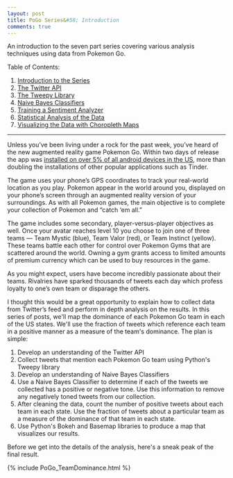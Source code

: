 ```yaml
---
layout: post
title: PoGo Series&#58; Introduction
comments: true
---
```


An introduction to the seven part series covering various analysis techniques using data from Pokemon Go.

<!--more-->

Table of Contents:

1. [Introduction to the Series](#http://www.raknoche.github.io/2016/07/20/PoGo-Series-Intro/)
2. [The Twitter API](#http://www.raknoche.github.io/2016/07/21/PoGo-Series-TwitterAPI/)
3. [The Tweepy Library](#http://www.raknoche.github.io/2016/07/23/PoGo-Series-Tweepy/) 
4. [Naive Bayes Classifiers](#http://www.raknoche.github.io/2016/07/24/PoGo-Series-NaiveBayesClassifier/)
5. [Training a Sentiment Analyzer](#http://www.raknoche.github.io/2016/07/28/PoGo-Series-Sentiment-Analyzer/)
6. [Statistical Analysis of the Data](#http://www.raknoche.github.io/2016/07/31/PoGo-Series-Statistical-Analysis-of-the-Data/)
7. [Visualizing the Data with Choropleth Maps](#http://www.raknoche.github.io/2016/08/03/PoGo-Series-Making-a-Choropleth-Map/)


---------------------


Unless you’ve been living under a rock for the past week, you’ve heard of the new augmented reality game Pokemon Go.  Within two days of release the app was [installed on over 5% of all android devices in the US](https://www.similarweb.com/blog/pokemon-go), more than doubling the installations of other popular applications such as Tinder.  

The game uses your phone’s GPS coordinates to track your real-world location as you play.  Pokemon appear in the world around you, displayed on your phone’s screen through an augmented reality version of your surroundings.
As with all Pokemon games, the main objective is to complete your collection of Pokemon and “catch ‘em all.”  

The game includes some secondary, player-versus-player objectives as well.  Once your avatar reaches level 10 you choose to join one of three teams — Team Mystic (blue), Team Valor (red), or Team Instinct (yellow).  These teams battle each other for control over Pokemon Gyms that are scattered around the world.  Owning a gym grants access to limited amounts of premium currency which can be used to buy resources in the game.

As you might expect, users have become incredibly passionate about their teams.  Rivalries have sparked thousands of tweets each day which profess loyalty to one’s own team or disparage the others.
 
I thought this would be a great opportunity to explain how to collect data from Twitter’s feed and perform in depth analysis on the results.  In this series of posts, we'll map the dominance of each Pokemon Go team in each of the US states.  We'll use the fraction of tweets which reference each team in a positive manner as a measure of the team's dominance.  The plan is simple:

1. Develop an understanding of the Twitter API 
2. Collect tweets that mention each Pokemon Go team using Python's Tweepy library
3. Develop an understanding of Naive Bayes Classifiers
4. Use a Naive Bayes Classifier to determine if each of the tweets we collected has a positive or negative tone.  Use this information to remove any negatively toned tweets from our collection.
5. After cleaning the data, count the number of positive tweets about each team in each state.  Use the fraction of tweets about a particular team as a measure of the dominance of that team in each state. 
6. Use Python's Bokeh and Basemap libraries to produce a map that visualizes our results.

Before we get into the details of the analysis, here's a sneak peak of the final result.

<div class="bokehTable">
{% include PoGo_TeamDominance.html %}
</div>